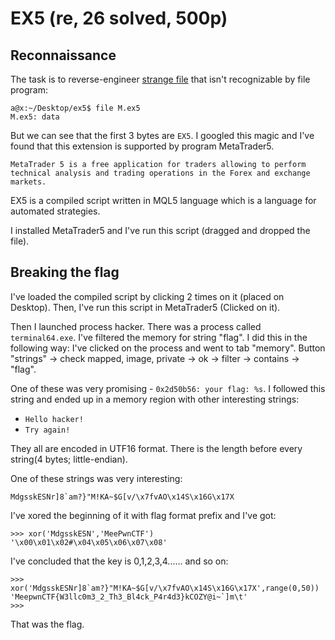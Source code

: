 # EX5 (re, 26 solved, 500p)

## Reconnaissance

The task is to reverse-engineer [strange file](M.ex5) that isn't recognizable by file program:

```
a@x:~/Desktop/ex5$ file M.ex5 
M.ex5: data
```

But we can see that the first 3 bytes are `EX5`.
I googled this magic and I've found that this extension is supported by program MetaTrader5.

```
MetaTrader 5 is a free application for traders allowing to perform technical analysis and trading operations in the Forex and exchange markets.
```

EX5 is a compiled script written in MQL5 language which is a language for automated strategies.

I installed MetaTrader5 and I've run this script (dragged and dropped the file).

## Breaking the flag

I've loaded the compiled script by clicking 2 times on it (placed on Desktop).
Then, I've run this script in MetaTrader5 (Clicked on it).

Then I launched process hacker. There was a process called `terminal64.exe`.
I've filtered the memory for string "flag". I did this in the following way: 
I've clicked on the process and went to tab "memory". Button "strings" -> check mapped, image, private -> ok -> filter -> contains -> "flag".  

One of these was very promising - `0x2d50b56: your flag: %s`. 
I followed this string and ended up in a memory region with other interesting strings:

- `Hello hacker!`
- `Try again!`

They all are encoded in UTF16 format. There is the length before every string(4 bytes; little-endian).

One of these strings was very interesting:

```
MdgsskESNr]8`am?}"M!KA~$G[v/\x7fvAO\x14S\x16G\x17X
```

I've xored the beginning of it with flag format prefix and I've got:

```
>>> xor('MdgsskESN','MeePwnCTF')
'\x00\x01\x02#\x04\x05\x06\x07\x08'
```

I've concluded that the key is 0,1,2,3,4...... and so on:

```
>>> xor('MdgsskESNr]8`am?}"M!KA~$G[v/\x7fvAO\x14S\x16G\x17X',range(0,50))
'MeepwnCTF{W3llc0m3_2_Th3_Bl4ck_P4r4d3}kCOZY@i~`]m\t'
>>> 
```

That was the flag.
